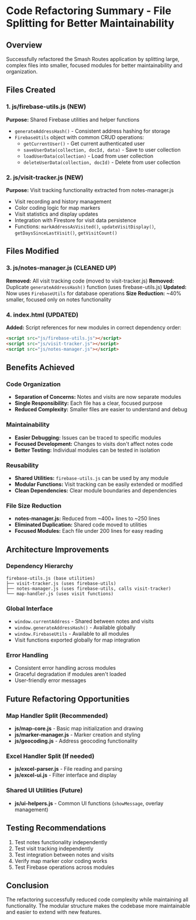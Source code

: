 # Code Refactoring Summary - File Splitting for Better Maintainability

## Overview
Successfully refactored the Smash Routes application by splitting large, complex files into smaller, focused modules for better maintainability and organization.

## Files Created

### 1. **js/firebase-utils.js** (NEW)
**Purpose:** Shared Firebase utilities and helper functions
- `generateAddressHash()` - Consistent address hashing for storage
- `FirebaseUtils` object with common CRUD operations:
  - `getCurrentUser()` - Get current authenticated user
  - `saveUserData(collection, docId, data)` - Save to user collection
  - `loadUserData(collection)` - Load from user collection  
  - `deleteUserData(collection, docId)` - Delete from user collection

### 2. **js/visit-tracker.js** (NEW)
**Purpose:** Visit tracking functionality extracted from notes-manager.js
- Visit recording and history management
- Color coding logic for map markers
- Visit statistics and display updates
- Integration with Firestore for visit data persistence
- Functions: `markAddressAsVisited()`, `updateVisitDisplay()`, `getDaysSinceLastVisit()`, `getVisitCount()`

## Files Modified

### 3. **js/notes-manager.js** (CLEANED UP)
**Removed:** All visit tracking code (moved to visit-tracker.js)
**Removed:** Duplicate `generateAddressHash()` function (uses firebase-utils.js)
**Updated:** Now uses `FirebaseUtils` for database operations
**Size Reduction:** ~40% smaller, focused only on notes functionality

### 4. **index.html** (UPDATED)
**Added:** Script references for new modules in correct dependency order:
```html
<script src="js/firebase-utils.js"></script>
<script src="js/visit-tracker.js"></script>
<script src="js/notes-manager.js"></script>
```

## Benefits Achieved

### **Code Organization**
- **Separation of Concerns:** Notes and visits are now separate modules
- **Single Responsibility:** Each file has a clear, focused purpose
- **Reduced Complexity:** Smaller files are easier to understand and debug

### **Maintainability**
- **Easier Debugging:** Issues can be traced to specific modules
- **Focused Development:** Changes to visits don't affect notes code
- **Better Testing:** Individual modules can be tested in isolation

### **Reusability**
- **Shared Utilities:** `firebase-utils.js` can be used by any module
- **Modular Functions:** Visit tracking can be easily extended or modified
- **Clean Dependencies:** Clear module boundaries and dependencies

### **File Size Reduction**
- **notes-manager.js:** Reduced from ~400+ lines to ~250 lines
- **Eliminated Duplication:** Shared code moved to utilities
- **Focused Modules:** Each file under 200 lines for easy reading

## Architecture Improvements

### **Dependency Hierarchy**
```
firebase-utils.js (base utilities)
├── visit-tracker.js (uses firebase-utils)
├── notes-manager.js (uses firebase-utils, calls visit-tracker)
└── map-handler.js (uses visit functions)
```

### **Global Interface**
- `window.currentAddress` - Shared between notes and visits
- `window.generateAddressHash()` - Available globally
- `window.FirebaseUtils` - Available to all modules
- Visit functions exported globally for map integration

### **Error Handling**
- Consistent error handling across modules
- Graceful degradation if modules aren't loaded
- User-friendly error messages

## Future Refactoring Opportunities

### **Map Handler Split** (Recommended)
- **js/map-core.js** - Basic map initialization and drawing
- **js/marker-manager.js** - Marker creation and styling
- **js/geocoding.js** - Address geocoding functionality

### **Excel Handler Split** (If needed)
- **js/excel-parser.js** - File reading and parsing
- **js/excel-ui.js** - Filter interface and display

### **Shared UI Utilities** (Future)
- **js/ui-helpers.js** - Common UI functions (`showMessage`, overlay management)

## Testing Recommendations
1. Test notes functionality independently
2. Test visit tracking independently  
3. Test integration between notes and visits
4. Verify map marker color coding works
5. Test Firebase operations across modules

## Conclusion
The refactoring successfully reduced code complexity while maintaining all functionality. The modular structure makes the codebase more maintainable and easier to extend with new features.
